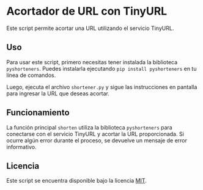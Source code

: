# Acortador de URL con TinyURL

Este script permite acortar una URL utilizando el servicio TinyURL.

## Uso

Para usar este script, primero necesitas tener instalada la biblioteca `pyshorteners`. Puedes instalarla ejecutando `pip install pyshorteners` en tu línea de comandos.

Luego, ejecuta el archivo `shortener.py` y sigue las instrucciones en pantalla para ingresar la URL que deseas acortar.

## Funcionamiento

La función principal `shorten` utiliza la biblioteca `pyshorteners` para conectarse con el servicio TinyURL y acortar la URL proporcionada. Si ocurre algún error durante el proceso, se devuelve un mensaje de error informativo.

## Licencia

Este script se encuentra disponible bajo la licencia [MIT](https://opensource.org/licenses/MIT).
